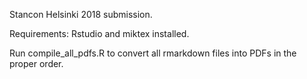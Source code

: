 Stancon Helsinki 2018 submission.

Requirements:
Rstudio and miktex installed.

Run compile_all_pdfs.R to convert all rmarkdown files into PDFs in the proper order.
